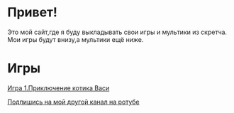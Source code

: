 # Привет!

Это мой сайт,где я буду выкладывать свои игры и мультики из скретча.
Мои игры будут внизу,а мультики ещё ниже.





# Игры
[Игра 1.Приключение котика Васи](https://scratchgames.servegame.com/cat_Vasua.html)


[Подпишись на мой другой канал на ротубе](https://rutube.ru/channel/44377742/)
